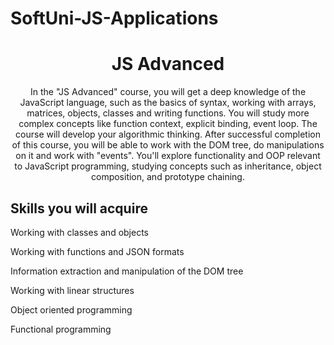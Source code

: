 # SoftUni-JS-Applications

<h1 align="center">JS Advanced</h1>
<p align="center">In the "JS Advanced" course, you will get a deep knowledge of the JavaScript language, such as the basics of syntax, working with arrays, matrices, objects, classes and writing functions. You will study more complex concepts like function context, explicit binding, event loop. The course will develop your algorithmic thinking. After successful completion of this course, you will be able to work with the DOM tree, do manipulations on it and work with "events". You'll explore functionality and OOP relevant to JavaScript programming, studying concepts such as inheritance, object composition, and prototype chaining.</p>

<h2 align="left">Skills you will acquire</h2>
<p align="left">Working with classes and objects</p>
<p align="left">Working with functions and JSON formats</p>
<p align="left">Information extraction and manipulation of the DOM tree</p>
<p align="left">Working with linear structures</p>
<p align="left">Object oriented programming</p>
<p align="left">Functional programming</p>
    
    
